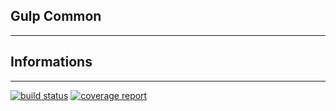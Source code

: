 ## Gulp Common
-------

## Informations
-------
[![build status](https://gitlab.com/seizeions/gulp-common/badges/master/build.svg)](https://gitlab.com/seizeions/gulp-common/commits/master)
[![coverage report](https://gitlab.com/seizeions/gulp-common/badges/master/coverage.svg)](https://gitlab.com/seizeions/gulp-common/commits/master)
